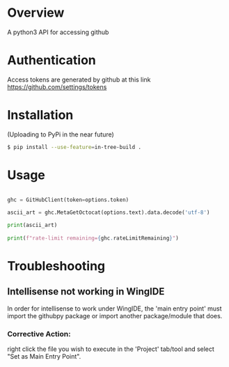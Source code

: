 # Overview 

A python3 API for accessing github

# Authentication

Access tokens are generated by github at this link https://github.com/settings/tokens

# Installation

(Uploading to PyPi in the near future)

```bash
$ pip install --use-feature=in-tree-build .
```

# Usage

```python

ghc = GitHubClient(token=options.token)

ascii_art = ghc.MetaGetOctocat(options.text).data.decode('utf-8')
    
print(ascii_art)
    
print(f"rate-limit remaining={ghc.rateLimitRemaining}")

```

# Troubleshooting
## Intellisense not working in WingIDE
In order for intellisense to work under WingIDE, the 'main entry point' must import the githubpy package or import another package/module that does.   
### Corrective Action:
right click the file you wish to execute in the 'Project' tab/tool and select "Set as Main Entry Point".
